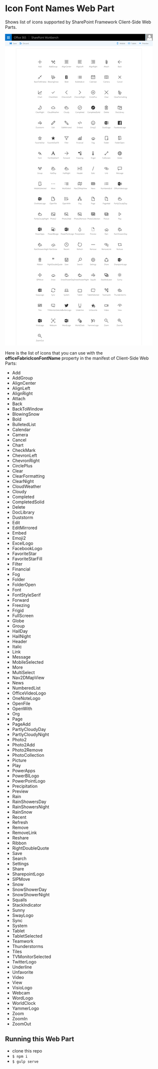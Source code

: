 # Icon Font Names Web Part

Shows list of icons supported by SharePoint Framework Client-Side Web Parts.

![List of icons supported by SharePoint Framework Client-Side Web Parts](./assets/preview.png)

Here is the list of icons that you can use with the **officeFabricIconFontName** property in the manifest of Client-Side Web Parts:

- Add
- AddGroup
- AlignCenter
- AlignLeft
- AlignRight
- Attach
- Back
- BackToWindow
- BlowingSnow
- Bold
- BulletedList
- Calendar
- Camera
- Cancel
- Chart
- CheckMark
- ChevronLeft
- ChevronRight
- CirclePlus
- Clear
- ClearFormatting
- ClearNight
- CloudWeather
- Cloudy
- Completed
- CompletedSolid
- Delete
- DocLibrary
- Duststorm
- Edit
- EditMirrored
- Embed
- Emoji2
- ExcelLogo
- FacebookLogo
- FavoriteStar
- FavoriteStarFill
- Filter
- Financial
- Fog
- Folder
- FolderOpen
- Font
- FontStyleSerif
- Forward
- Freezing
- Frigid
- FullScreen
- Globe
- Group
- HailDay
- HailNight
- Header
- Italic
- Link
- Message
- MobileSelected
- More
- MultiSelect
- Nav2DMapView
- News
- NumberedList
- OfficeVideoLogo
- OneNoteLogo
- OpenFile
- OpenWith
- Org
- Page
- PageAdd
- PartlyCloudyDay
- PartlyCloudyNight
- Photo2
- Photo2Add
- Photo2Remove
- PhotoCollection
- Picture
- Play
- PowerApps
- PowerBILogo
- PowerPointLogo
- Precipitation
- Preview
- Rain
- RainShowersDay
- RainShowersNight
- RainSnow
- Recent
- Refresh
- Remove
- RemoveLink
- Reshare
- Ribbon
- RightDoubleQuote
- Save
- Search
- Settings
- Share
- SharepointLogo
- SIPMove
- Snow
- SnowShowerDay
- SnowShowerNight
- Squalls
- StackIndicator
- Sunny
- SwayLogo
- Sync
- System
- Tablet
- TabletSelected
- Teamwork
- Thunderstorms
- Tiles
- TVMonitorSelected
- TwitterLogo
- Underline
- Unfavorite
- Video
- View
- VisioLogo
- Webcam
- WordLogo
- WorldClock
- YammerLogo
- Zoom
- ZoomIn
- ZoomOut

## Running this Web Part

- clone this repo
- `$ npm i`
- `$ gulp serve`